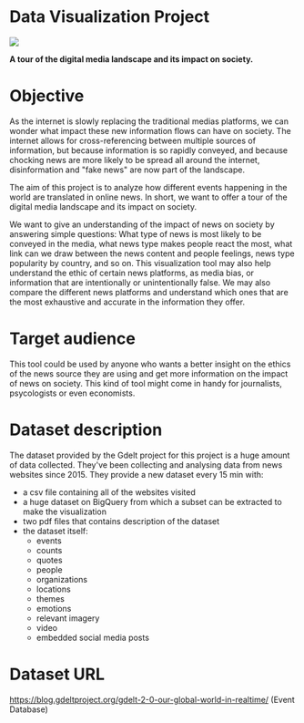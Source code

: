 # Data Visualization Project

<img src="https://travis-ci.com/7PH/EPFL-Data-Visualization-Project.svg?token=Za94vW75EZvYRU3Un778&branch=master">

**A tour of the digital media landscape and its impact on society.**

# Objective
As the internet is slowly replacing the traditional medias platforms, we can wonder what impact these new information flows can have on society.
The internet allows for cross-referencing between multiple sources of information, but because information is so rapidly conveyed, and because chocking news are more likely to be spread all around the internet, disinformation and "fake news" are now part of the landscape.

The aim of this project is to analyze how different events happening in the world are translated in online news.
In short, we want to offer a tour of the digital media landscape and its impact on society.

We want to give an understanding of the impact of news on society by answering simple questions: What type of news is most likely to be conveyed in the media, what news type makes people react the most, what link can we draw between the news content and people feelings, news type popularity by country, and so on.
This visualization tool may also help understand the ethic of certain news platforms, as media bias, or information that are intentionally or unintentionally false. We may also compare the different news platforms and understand which ones that are the most exhaustive and accurate in the information they offer.

# Target audience
This tool could be used by anyone who wants a better insight on the ethics of the news source they are using and get more information on the impact of news on society. This kind of tool might come in handy for journalists, psycologists or even economists.

# Dataset description
The dataset provided by the Gdelt project for this project is a huge amount of data collected. They've been collecting and analysing data from news websites since 2015. They provide a new dataset every 15 min with:
- a csv file containing all of the websites visited
- a huge dataset on BigQuery from which a subset can be extracted to make the visualization
- two pdf files that contains description of the dataset
- the dataset itself:
  - events
  - counts
  - quotes
  - people
  - organizations
  - locations
  - themes
  - emotions
  - relevant imagery
  - video
  - embedded social media posts

# Dataset URL
https://blog.gdeltproject.org/gdelt-2-0-our-global-world-in-realtime/ (Event Database)
